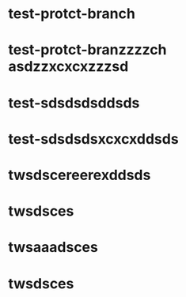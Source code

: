 # test-protct-branch
# test-protct-branzzzzch asdzzxcxcxzzzsd
# test-sdsdsdsddsds
# test-sdsdsdsxcxcxddsds
# twsdscereerexddsds
# twsdsces
# twsaaadsces
# twsdsces
